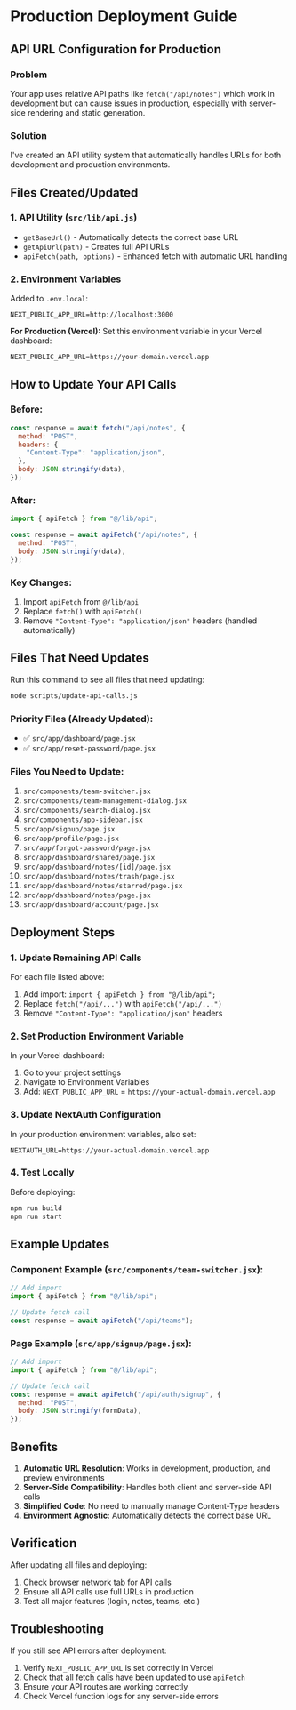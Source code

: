 # Production Deployment Guide

## API URL Configuration for Production

### Problem
Your app uses relative API paths like `fetch("/api/notes")` which work in development but can cause issues in production, especially with server-side rendering and static generation.

### Solution
I've created an API utility system that automatically handles URLs for both development and production environments.

## Files Created/Updated

### 1. API Utility (`src/lib/api.js`)
- `getBaseUrl()` - Automatically detects the correct base URL
- `getApiUrl(path)` - Creates full API URLs
- `apiFetch(path, options)` - Enhanced fetch with automatic URL handling

### 2. Environment Variables
Added to `.env.local`:
```env
NEXT_PUBLIC_APP_URL=http://localhost:3000
```

**For Production (Vercel):**
Set this environment variable in your Vercel dashboard:
```
NEXT_PUBLIC_APP_URL=https://your-domain.vercel.app
```

## How to Update Your API Calls

### Before:
```javascript
const response = await fetch("/api/notes", {
  method: "POST",
  headers: {
    "Content-Type": "application/json",
  },
  body: JSON.stringify(data),
});
```

### After:
```javascript
import { apiFetch } from "@/lib/api";

const response = await apiFetch("/api/notes", {
  method: "POST",
  body: JSON.stringify(data),
});
```

### Key Changes:
1. Import `apiFetch` from `@/lib/api`
2. Replace `fetch()` with `apiFetch()`
3. Remove `"Content-Type": "application/json"` headers (handled automatically)

## Files That Need Updates

Run this command to see all files that need updating:
```bash
node scripts/update-api-calls.js
```

### Priority Files (Already Updated):
- ✅ `src/app/dashboard/page.jsx`
- ✅ `src/app/reset-password/page.jsx`

### Files You Need to Update:
1. `src/components/team-switcher.jsx`
2. `src/components/team-management-dialog.jsx`
3. `src/components/search-dialog.jsx`
4. `src/components/app-sidebar.jsx`
5. `src/app/signup/page.jsx`
6. `src/app/profile/page.jsx`
7. `src/app/forgot-password/page.jsx`
8. `src/app/dashboard/shared/page.jsx`
9. `src/app/dashboard/notes/[id]/page.jsx`
10. `src/app/dashboard/notes/trash/page.jsx`
11. `src/app/dashboard/notes/starred/page.jsx`
12. `src/app/dashboard/notes/page.jsx`
13. `src/app/dashboard/account/page.jsx`

## Deployment Steps

### 1. Update Remaining API Calls
For each file listed above:
1. Add import: `import { apiFetch } from "@/lib/api";`
2. Replace `fetch("/api/...")` with `apiFetch("/api/...")`
3. Remove `"Content-Type": "application/json"` headers

### 2. Set Production Environment Variable
In your Vercel dashboard:
1. Go to your project settings
2. Navigate to Environment Variables
3. Add: `NEXT_PUBLIC_APP_URL` = `https://your-actual-domain.vercel.app`

### 3. Update NextAuth Configuration
In your production environment variables, also set:
```
NEXTAUTH_URL=https://your-actual-domain.vercel.app
```

### 4. Test Locally
Before deploying:
```bash
npm run build
npm run start
```

## Example Updates

### Component Example (`src/components/team-switcher.jsx`):
```javascript
// Add import
import { apiFetch } from "@/lib/api";

// Update fetch call
const response = await apiFetch("/api/teams");
```

### Page Example (`src/app/signup/page.jsx`):
```javascript
// Add import
import { apiFetch } from "@/lib/api";

// Update fetch call
const response = await apiFetch("/api/auth/signup", {
  method: "POST",
  body: JSON.stringify(formData),
});
```

## Benefits

1. **Automatic URL Resolution**: Works in development, production, and preview environments
2. **Server-Side Compatibility**: Handles both client and server-side API calls
3. **Simplified Code**: No need to manually manage Content-Type headers
4. **Environment Agnostic**: Automatically detects the correct base URL

## Verification

After updating all files and deploying:
1. Check browser network tab for API calls
2. Ensure all API calls use full URLs in production
3. Test all major features (login, notes, teams, etc.)

## Troubleshooting

If you still see API errors after deployment:
1. Verify `NEXT_PUBLIC_APP_URL` is set correctly in Vercel
2. Check that all fetch calls have been updated to use `apiFetch`
3. Ensure your API routes are working correctly
4. Check Vercel function logs for any server-side errors